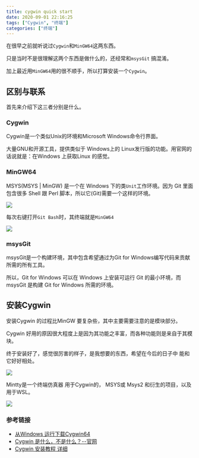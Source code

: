 ```yaml
---
title: cygwin quick start
date: 2020-09-01 22:16:25
tags: ["Cygwin", "终端"]
categories: ["终端"]
---
```


在很早之前就听说过`Cygwin`和`MinGW64`这两东西。

只是当时不是很理解这两个东西是做什么的，还经常和`msysGit` 搞混淆。

加上最近用`MinGW64`用的很不顺手，所以打算安装一个`Cygwin`。

## 区别与联系

首先来介绍下这三者分别是什么。

### Cygwin
Cygwin是一个类似Unix的环境和Microsoft Windows命令行界面。

大量GNU和开源工具，提供类似于 Windows上的 Linux发行版的功能。用官网的话说就是：在Windows 上获取Linux 的感觉。

### MinGW64
MSYS(MSYS | MinGW) 是一个在 Windows 下的类`Unit`工作环境。因为 Git 里面包含很多 Shell 跟 Perl 脚本，所以它(Git)需要一个这样的环境。

![](https://cdn.jsdelivr.net/gh/0xAiKang/CDN/blog/images/20200901221056.png)

每次右键打开`Git Bash`时，其终端就是`MinGW64`

![](https://cdn.jsdelivr.net/gh/0xAiKang/CDN/blog/images/20200901221113.png)

### msysGit
msysGit是一个构建环境，其中包含希望通过为Git for Windows编写代码来贡献所需的所有工具。

所以，Git for Windows 可以在 Windows 上安装可运行 Git 的最小环境，而 msysGit 是构建 Git for Windows 所需的环境。

## 安装Cygwin
安装Cygwin 的过程比MinGW 要复杂些，其中主要需要注意的是模块部分。

Cygwin 好用的原因很大程度上是因为其功能之丰富，而各种功能则是来自于其模块。

终于安装好了，感觉很厉害的样子，是我想要的东西，希望在今后的日子中 能和它好好相处。

![](https://cdn.jsdelivr.net/gh/0xAiKang/CDN/blog/images/20200901221141.png)

Mintty是一个终端仿真器 用于Cygwin的， MSYS或 Msys2 和衍生的项目，以及用于WSL。

![](https://cdn.jsdelivr.net/gh/0xAiKang/CDN/blog/images/20200901221152.png)

### 参考链接
* [从Windows 运行下载Cygwin64](http://mingw-w64.org/doku.php/download/windows)
* [Cygwin 是什么，不是什么？--官网](https://cygwin.com/index.html)
* [Cygwin 安装教程 详细](https://www.crifan.com/files/doc/docbook/cygwin_intro/release/html/cygwin_intro.html#install_cygwin_setup_exe)